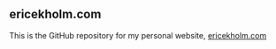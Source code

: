 
## ericekholm.com

This is the GitHub repository for my personal website, [ericekholm.com](https://www.ericekholm.com)